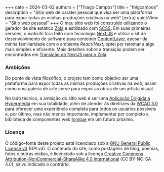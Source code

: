 +++
date = 2024-03-02
authors = ["Thiago Campos"]
title = "thigcampos"
description = "Sítio web de caráter pessoal que visa ser uma plataforma para expor todas as minhas produções criativas na web"
[extra]
quickView = "Sítio web pessoal"
+++
O meu sítio web foi construído utilizando o gerador de site estático 
[Zola](https://getzola.org) e estilizado com [SCSS](https://sass-lang.com).
Em suas primeiras versões, o _website_ fora feito com tecnologia [Next.JS](https://nextjs.org/)
e utiliza o kit de desenvolvimento de software para conteúdo [ContentLayer](https://contentlayer.dev/),
apesar da minha familiaridade com o ambiente _React/Next_, optei por retomar a algo mais
simples e eficiente. Mais detalhes sobre a transição podem ser encontrados em [Transição 
do NextJS para o Zola](/blog/next-para-zola).

### Ambições
Do ponto de vista filosófico, o projeto tem como objetivo ser uma plataforma 
para expor todas as minhas produções criativas na _web_, assim como uma 
galeria de arte serve para expor as obras de um artista visual.  

No lado técnico, a ambição do sítio web é ser uma [Aplicação Dirigida a 
Hypermedia](https://hypermedia.systems/book/contents/) em sua totalidade, 
além de atender às diretrizes da [WCAG 3.0](https://www.w3.org/TR/wcag-3.0/) 
para oferecer uma experiência completa para todos os usuários possíveis e, 
por último, mas não menos importante, implementar por completo a biblioteca 
de componentes web [Ionique](https://github.com/thigcampos/ionique) em um 
futuro próximo.

### Licença
O código-fonte deste projeto está licenciado sob a [GNU General Public 
License v3](https://www.gnu.org/licenses/gpl-3.0.pt-br.html) (GPLv3). O conteúdo do site, como postagens de blog, poemas, 
fotos e outras mídias, é licenciado sob a licença [Creative Commons Attribution-NonCommercial-ShareAlike 4.0 International](https://creativecommons.org/licenses/by-nc-sa/4.0/deed.pt-br)
(CC BY-NC-SA 4.0), salvo indicado o contrário.

